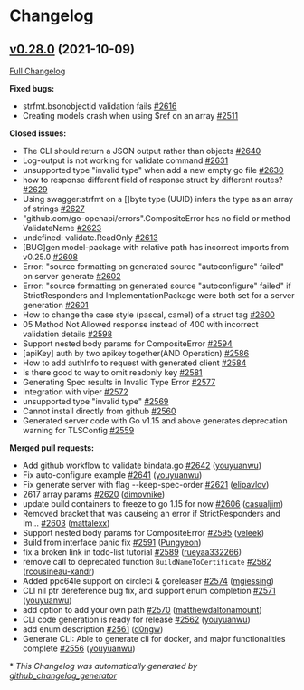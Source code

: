 # Changelog

## [v0.28.0](https://github.com/protodev-site/go-swagger/tree/v0.28.0) (2021-10-09)

[Full Changelog](https://github.com/protodev-site/go-swagger/compare/v0.27.0...v0.28.0)

**Fixed bugs:**

- strfmt.bsonobjectid validation fails [\#2616](https://github.com/protodev-site/go-swagger/issues/2616)
- Creating models crash when using $ref on an array [\#2511](https://github.com/protodev-site/go-swagger/issues/2511)

**Closed issues:**

- The CLI should return a JSON output rather than objects [\#2640](https://github.com/protodev-site/go-swagger/issues/2640)
- Log-output is not working for validate command [\#2631](https://github.com/protodev-site/go-swagger/issues/2631)
- unsupported type "invalid type" when add a new empty go file [\#2630](https://github.com/protodev-site/go-swagger/issues/2630)
- how to response different field of response struct by different routes? [\#2629](https://github.com/protodev-site/go-swagger/issues/2629)
- Using swagger:strfmt on a \[\]byte type \(UUID\) infers the type as an array of strings [\#2627](https://github.com/protodev-site/go-swagger/issues/2627)
- "github.com/go-openapi/errors".CompositeError has no field or method ValidateName [\#2623](https://github.com/protodev-site/go-swagger/issues/2623)
- undefined: validate.ReadOnly [\#2613](https://github.com/protodev-site/go-swagger/issues/2613)
- \[BUG\]gen model-package with relative path has incorrect imports from v0.25.0 [\#2608](https://github.com/protodev-site/go-swagger/issues/2608)
- Error: "source formatting on generated source "autoconfigure" failed" on server generate [\#2602](https://github.com/protodev-site/go-swagger/issues/2602)
- Error: "source formatting on generated source "autoconfigure" failed" if StrictResponders and ImplementationPackage were both set for a server generation [\#2601](https://github.com/protodev-site/go-swagger/issues/2601)
- How to change the case style \(pascal, camel\) of a struct tag  [\#2600](https://github.com/protodev-site/go-swagger/issues/2600)
- 05 Method Not Allowed response instead of 400 with incorrect validation details [\#2598](https://github.com/protodev-site/go-swagger/issues/2598)
- Support nested body params for CompositeError [\#2594](https://github.com/protodev-site/go-swagger/issues/2594)
- \[apiKey\] auth by two apikey together\(AND Operation\) [\#2586](https://github.com/protodev-site/go-swagger/issues/2586)
- How to add authInfo to request with generated client [\#2584](https://github.com/protodev-site/go-swagger/issues/2584)
- Is there good to way to omit readonly key [\#2581](https://github.com/protodev-site/go-swagger/issues/2581)
- Generating Spec results in Invalid Type Error [\#2577](https://github.com/protodev-site/go-swagger/issues/2577)
- Integration with viper [\#2572](https://github.com/protodev-site/go-swagger/issues/2572)
- unsupported type "invalid type" [\#2569](https://github.com/protodev-site/go-swagger/issues/2569)
- Cannot install directly from github [\#2560](https://github.com/protodev-site/go-swagger/issues/2560)
- Generated server code with Go v1.15 and above generates deprecation warning for TLSConfig [\#2559](https://github.com/protodev-site/go-swagger/issues/2559)

**Merged pull requests:**

- Add github workflow to validate bindata.go [\#2642](https://github.com/protodev-site/go-swagger/pull/2642) ([youyuanwu](https://github.com/youyuanwu))
- Fix auto-configure example [\#2641](https://github.com/protodev-site/go-swagger/pull/2641) ([youyuanwu](https://github.com/youyuanwu))
- Fix generate server with flag --keep-spec-order [\#2621](https://github.com/protodev-site/go-swagger/pull/2621) ([elipavlov](https://github.com/elipavlov))
- 2617 array params [\#2620](https://github.com/protodev-site/go-swagger/pull/2620) ([dimovnike](https://github.com/dimovnike))
- update build containers to freeze to go 1.15 for now [\#2606](https://github.com/protodev-site/go-swagger/pull/2606) ([casualjim](https://github.com/casualjim))
- Removed bracket that was causeing an error if StrictResponders and Im… [\#2603](https://github.com/protodev-site/go-swagger/pull/2603) ([mattalexx](https://github.com/mattalexx))
- Support nested body params for CompositeError [\#2595](https://github.com/protodev-site/go-swagger/pull/2595) ([veleek](https://github.com/veleek))
- Build from interface panic fix [\#2591](https://github.com/protodev-site/go-swagger/pull/2591) ([Pungyeon](https://github.com/Pungyeon))
- fix a broken link in todo-list tutorial [\#2589](https://github.com/protodev-site/go-swagger/pull/2589) ([rueyaa332266](https://github.com/rueyaa332266))
- remove call to deprecated function `BuildNameToCertificate` [\#2582](https://github.com/protodev-site/go-swagger/pull/2582) ([rcousineau-xandr](https://github.com/rcousineau-xandr))
- Added ppc64le support on circleci & goreleaser [\#2574](https://github.com/protodev-site/go-swagger/pull/2574) ([mgiessing](https://github.com/mgiessing))
- CLI nil ptr dereference bug fix, and support enum completion [\#2571](https://github.com/protodev-site/go-swagger/pull/2571) ([youyuanwu](https://github.com/youyuanwu))
- add option to add your own path [\#2570](https://github.com/protodev-site/go-swagger/pull/2570) ([matthewdaltonamount](https://github.com/matthewdaltonamount))
- CLI code generation is ready for release [\#2562](https://github.com/protodev-site/go-swagger/pull/2562) ([youyuanwu](https://github.com/youyuanwu))
- add enum description [\#2561](https://github.com/protodev-site/go-swagger/pull/2561) ([d0ngw](https://github.com/d0ngw))
- Generate CLI: Able to generate cli for docker, and major functionalities complete [\#2556](https://github.com/protodev-site/go-swagger/pull/2556) ([youyuanwu](https://github.com/youyuanwu))



\* *This Changelog was automatically generated by [github_changelog_generator](https://github.com/github-changelog-generator/github-changelog-generator)*

